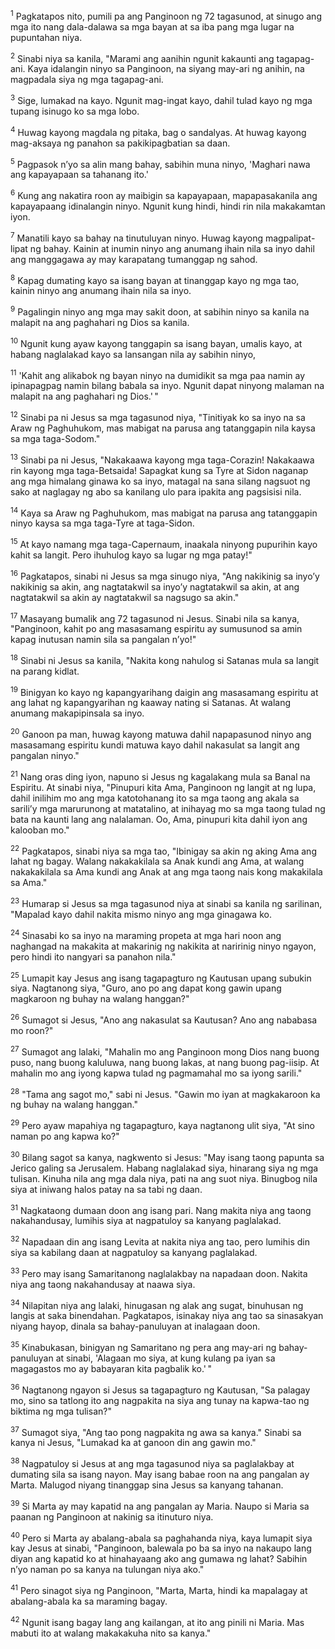 <sup>1</sup>
Pagkatapos nito, pumili pa ang Panginoon ng 72 tagasunod, at sinugo ang mga ito nang dala-dalawa sa mga bayan at sa iba pang mga lugar na pupuntahan niya. 

<sup>2</sup>
Sinabi niya sa kanila, "Marami ang aanihin ngunit kakaunti ang tagapag-ani. Kaya idalangin ninyo sa Panginoon, na siyang may-ari ng anihin, na magpadala siya ng mga tagapag-ani. 

<sup>3</sup>
Sige, lumakad na kayo. Ngunit mag-ingat kayo, dahil tulad kayo ng mga tupang isinugo ko sa mga lobo. 

<sup>4</sup>
Huwag kayong magdala ng pitaka, bag o sandalyas. At huwag kayong mag-aksaya ng panahon sa pakikipagbatian sa daan. 

<sup>5</sup>
Pagpasok nʼyo sa alin mang bahay, sabihin muna ninyo, 'Maghari nawa ang kapayapaan sa tahanang ito.' 

<sup>6</sup>
Kung ang nakatira roon ay maibigin sa kapayapaan, mapapasakanila ang kapayapaang idinalangin ninyo. Ngunit kung hindi, hindi rin nila makakamtan iyon. 

<sup>7</sup>
Manatili kayo sa bahay na tinutuluyan ninyo. Huwag kayong magpalipat-lipat ng bahay. Kainin at inumin ninyo ang anumang ihain nila sa inyo dahil ang manggagawa ay may karapatang tumanggap ng sahod. 

<sup>8</sup>
Kapag dumating kayo sa isang bayan at tinanggap kayo ng mga tao, kainin ninyo ang anumang ihain nila sa inyo. 

<sup>9</sup>
Pagalingin ninyo ang mga may sakit doon, at sabihin ninyo sa kanila na malapit na ang paghahari ng Dios sa kanila. 

<sup>10</sup>
Ngunit kung ayaw kayong tanggapin sa isang bayan, umalis kayo, at habang naglalakad kayo sa lansangan nila ay sabihin ninyo, 

<sup>11</sup>
'Kahit ang alikabok ng bayan ninyo na dumidikit sa mga paa namin ay ipinapagpag namin bilang babala sa inyo. Ngunit dapat ninyong malaman na malapit na ang paghahari ng Dios.' " 

<sup>12</sup>
Sinabi pa ni Jesus sa mga tagasunod niya, "Tinitiyak ko sa inyo na sa Araw ng Paghuhukom, mas mabigat na parusa ang tatanggapin nila kaysa sa mga taga-Sodom." 

<sup>13</sup>
Sinabi pa ni Jesus, "Nakakaawa kayong mga taga-Corazin! Nakakaawa rin kayong mga taga-Betsaida! Sapagkat kung sa Tyre at Sidon naganap ang mga himalang ginawa ko sa inyo, matagal na sana silang nagsuot ng sako at naglagay ng abo sa kanilang ulo para ipakita ang pagsisisi nila. 

<sup>14</sup>
Kaya sa Araw ng Paghuhukom, mas mabigat na parusa ang tatanggapin ninyo kaysa sa mga taga-Tyre at taga-Sidon. 

<sup>15</sup>
At kayo namang mga taga-Capernaum, inaakala ninyong pupurihin kayo kahit sa langit. Pero ihuhulog kayo sa lugar ng mga patay!" 

<sup>16</sup>
Pagkatapos, sinabi ni Jesus sa mga sinugo niya, "Ang nakikinig sa inyoʼy nakikinig sa akin, ang nagtatakwil sa inyoʼy nagtatakwil sa akin, at ang nagtatakwil sa akin ay nagtatakwil sa nagsugo sa akin." 

<sup>17</sup>
Masayang bumalik ang 72 tagasunod ni Jesus. Sinabi nila sa kanya, "Panginoon, kahit po ang masasamang espiritu ay sumusunod sa amin kapag inutusan namin sila sa pangalan nʼyo!" 

<sup>18</sup>
Sinabi ni Jesus sa kanila, "Nakita kong nahulog si Satanas mula sa langit na parang kidlat. 

<sup>19</sup>
Binigyan ko kayo ng kapangyarihang daigin ang masasamang espiritu at ang lahat ng kapangyarihan ng kaaway nating si Satanas. At walang anumang makapipinsala sa inyo. 

<sup>20</sup>
Ganoon pa man, huwag kayong matuwa dahil napapasunod ninyo ang masasamang espiritu kundi matuwa kayo dahil nakasulat sa langit ang pangalan ninyo." 

<sup>21</sup>
Nang oras ding iyon, napuno si Jesus ng kagalakang mula sa Banal na Espiritu. At sinabi niya, "Pinupuri kita Ama, Panginoon ng langit at ng lupa, dahil inilihim mo ang mga katotohanang ito sa mga taong ang akala sa sariliʼy mga marurunong at matatalino, at inihayag mo sa mga taong tulad ng bata na kaunti lang ang nalalaman. Oo, Ama, pinupuri kita dahil iyon ang kalooban mo." 

<sup>22</sup>
Pagkatapos, sinabi niya sa mga tao, "Ibinigay sa akin ng aking Ama ang lahat ng bagay. Walang nakakakilala sa Anak kundi ang Ama, at walang nakakakilala sa Ama kundi ang Anak at ang mga taong nais kong makakilala sa Ama." 

<sup>23</sup>
Humarap si Jesus sa mga tagasunod niya at sinabi sa kanila ng sarilinan, "Mapalad kayo dahil nakita mismo ninyo ang mga ginagawa ko. 

<sup>24</sup>
Sinasabi ko sa inyo na maraming propeta at mga hari noon ang naghangad na makakita at makarinig ng nakikita at naririnig ninyo ngayon, pero hindi ito nangyari sa panahon nila." 

<sup>25</sup>
Lumapit kay Jesus ang isang tagapagturo ng Kautusan upang subukin siya. Nagtanong siya, "Guro, ano po ang dapat kong gawin upang magkaroon ng buhay na walang hanggan?" 

<sup>26</sup>
Sumagot si Jesus, "Ano ang nakasulat sa Kautusan? Ano ang nababasa mo roon?" 

<sup>27</sup>
Sumagot ang lalaki, "Mahalin mo ang Panginoon mong Dios nang buong puso, nang buong kaluluwa, nang buong lakas, at nang buong pag-iisip. At mahalin mo ang iyong kapwa tulad ng pagmamahal mo sa iyong sarili." 

<sup>28</sup>
"Tama ang sagot mo," sabi ni Jesus. "Gawin mo iyan at magkakaroon ka ng buhay na walang hanggan." 

<sup>29</sup>
Pero ayaw mapahiya ng tagapagturo, kaya nagtanong ulit siya, "At sino naman po ang kapwa ko?" 

<sup>30</sup>
Bilang sagot sa kanya, nagkwento si Jesus: "May isang taong papunta sa Jerico galing sa Jerusalem. Habang naglalakad siya, hinarang siya ng mga tulisan. Kinuha nila ang mga dala niya, pati na ang suot niya. Binugbog nila siya at iniwang halos patay na sa tabi ng daan. 

<sup>31</sup>
Nagkataong dumaan doon ang isang pari. Nang makita niya ang taong nakahandusay, lumihis siya at nagpatuloy sa kanyang paglalakad. 

<sup>32</sup>
Napadaan din ang isang Levita at nakita niya ang tao, pero lumihis din siya sa kabilang daan at nagpatuloy sa kanyang paglalakad. 

<sup>33</sup>
Pero may isang Samaritanong naglalakbay na napadaan doon. Nakita niya ang taong nakahandusay at naawa siya. 

<sup>34</sup>
Nilapitan niya ang lalaki, hinugasan ng alak ang sugat, binuhusan ng langis at saka binendahan. Pagkatapos, isinakay niya ang tao sa sinasakyan niyang hayop, dinala sa bahay-panuluyan at inalagaan doon. 

<sup>35</sup>
Kinabukasan, binigyan ng Samaritano ng pera ang may-ari ng bahay-panuluyan at sinabi, 'Alagaan mo siya, at kung kulang pa iyan sa magagastos mo ay babayaran kita pagbalik ko.' " 

<sup>36</sup>
Nagtanong ngayon si Jesus sa tagapagturo ng Kautusan, "Sa palagay mo, sino sa tatlong ito ang nagpakita na siya ang tunay na kapwa-tao ng biktima ng mga tulisan?" 

<sup>37</sup>
Sumagot siya, "Ang tao pong nagpakita ng awa sa kanya." Sinabi sa kanya ni Jesus, "Lumakad ka at ganoon din ang gawin mo." 

<sup>38</sup>
Nagpatuloy si Jesus at ang mga tagasunod niya sa paglalakbay at dumating sila sa isang nayon. May isang babae roon na ang pangalan ay Marta. Malugod niyang tinanggap sina Jesus sa kanyang tahanan. 

<sup>39</sup>
Si Marta ay may kapatid na ang pangalan ay Maria. Naupo si Maria sa paanan ng Panginoon at nakinig sa itinuturo niya. 

<sup>40</sup>
Pero si Marta ay abalang-abala sa paghahanda niya, kaya lumapit siya kay Jesus at sinabi, "Panginoon, balewala po ba sa inyo na nakaupo lang diyan ang kapatid ko at hinahayaang ako ang gumawa ng lahat? Sabihin nʼyo naman po sa kanya na tulungan niya ako." 

<sup>41</sup>
Pero sinagot siya ng Panginoon, "Marta, Marta, hindi ka mapalagay at abalang-abala ka sa maraming bagay. 

<sup>42</sup>
Ngunit isang bagay lang ang kailangan, at ito ang pinili ni Maria. Mas mabuti ito at walang makakakuha nito sa kanya."